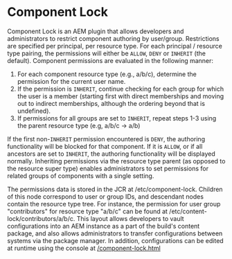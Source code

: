 # Component Lock

Component Lock is an AEM plugin that allows developers and administrators to restrict component authoring by user/group.  Restrictions are specified per principal, per resource type.  For each principal / resource type pairing, the permissions will either be `ALLOW`, `DENY` or `INHERIT` (the default).  Component permissions are evaluated in the following manner:

1. For each component resource type (e.g., a/b/c), determine the permission for the current user name.
2. If the permission is `INHERIT`, continue checking for each group for which the user is a member (starting first with direct memberships and moving out to indirect memberships, although the ordering beyond that is undefined).
3. If permissions for all groups are set to `INHERIT`, repeat steps 1-3 using the parent resource type (e.g, a/b/c -> a/b)

If the first non-`INHERIT` permission encountered is `DENY`, the authoring functionality will be blocked for that component.  If it is `ALLOW`, or if all ancestors are set to `INHERIT`, the authoring functionality will be displayed normally.  Inheriting permissions via the resource type parent (as opposed to the resource super type) enables administrators to set permissions for related groups of components with a single setting.

The permissions data is stored in the JCR at /etc/component-lock.  Children of this node correspond to user or group IDs, and descendant nodes contain the resource type tree.  For instance, the permission for user group "contributors" for resource type "a/b/c" can be found at /etc/content-lock/contributors/a/b/c.  This layout allows developers to vault configurations into an AEM instance as a part of the build's content package, and also allows administrators to transfer configurations between systems via the package manager.  In addition, configurations can be edited at runtime using the console at [/component-lock.html](http://localhost:4502/component-lock.html)